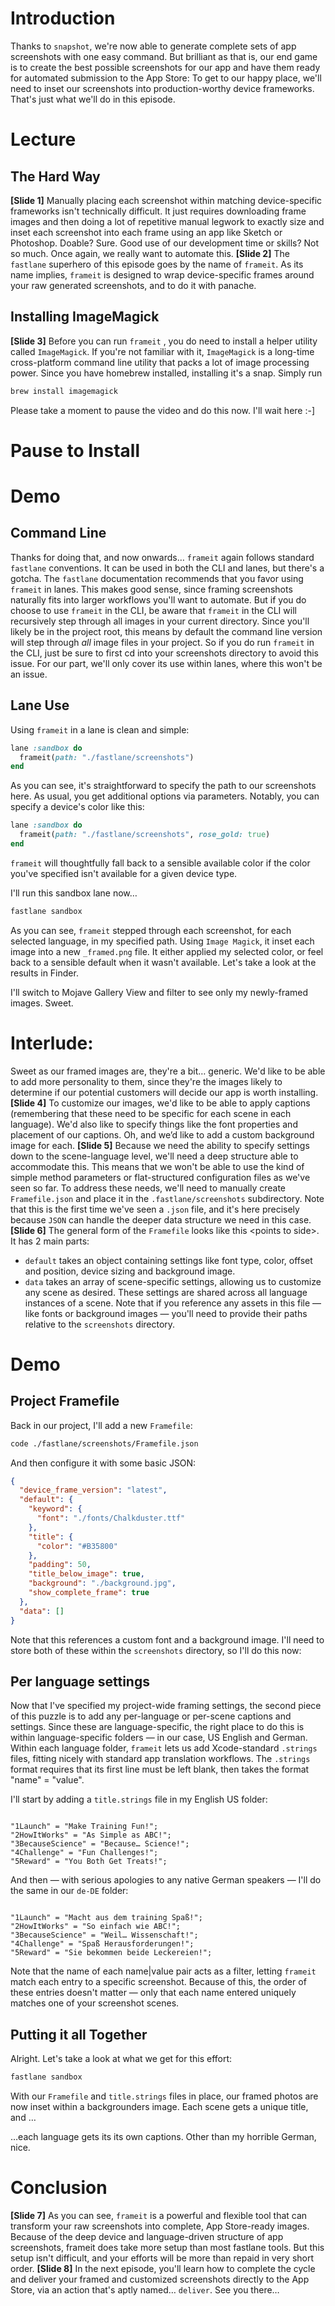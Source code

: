 # Introduction
Thanks to `snapshot`, we're now able to generate complete sets of app screenshots with one easy command. 
But brilliant as that is, our end game is to create the best possible screenshots for our app and have them ready for automated submission to the App Store: To get to our happy place, we'll need to inset our screenshots into production-worthy device frameworks. That's just what we'll do in this episode.
# Lecture
## The Hard Way
**[Slide 1]** 
Manually placing each screenshot within matching device-specific frameworks isn't technically difficult. It just requires downloading frame images and then doing a lot of repetitive manual legwork to exactly size and inset each screenshot into each frame using an app like Sketch or Photoshop. 
Doable? Sure. Good use of our development time or skills? Not so much. Once again, we really want to automate this.
**[Slide 2]**
The `fastlane` superhero of this episode goes by the name of `frameit`.  As its name implies, `frameit`  is designed to wrap device-specific frames around your raw generated screenshots, and to do it with panache.
## Installing ImageMagick
**[Slide 3]** 
Before you can run `frameit` , you do need to install a helper utility called `ImageMagick`. If you're not familiar with it, `ImageMagick` is a long-time cross-platform command line utility that packs a lot of image processing power. Since you have homebrew installed, installing it's a snap. Simply run 
```bash
brew install imagemagick
```
Please take a moment to pause the video and do this now.  I'll wait here :-]
# Pause to Install


# Demo
## Command Line
Thanks for doing that, and now onwards… 
`frameit` again follows standard `fastlane` conventions. It can be used in both the CLI and lanes, but there's a gotcha.
The `fastlane` documentation recommends that you favor using `frameit` in lanes. This makes good sense, since framing screenshots naturally fits into larger workflows you'll want to automate.
But if you do choose to use `frameit` in the CLI, be aware that `frameit` in the CLI will recursively step through all images in your current directory.  Since you'll likely be in the project root, this means by default the command line version will step through *all* image files in your project. 
So if you do run `frameit` in the CLI, just be sure to first cd into your screenshots directory to avoid this issue.
For our part, we'll only cover its use within lanes, where this won't be an issue.


## Lane Use
Using `frameit` in a lane is clean and simple:
```ruby
lane :sandbox do
  frameit(path: "./fastlane/screenshots")
end
```
As you can see, it's straightforward to specify the path to our screenshots here. 
As usual, you get additional options via parameters. Notably, you can specify a device's color like this:
```ruby
lane :sandbox do
  frameit(path: "./fastlane/screenshots", rose_gold: true)
end
```
`frameit` will thoughtfully fall back to a sensible available color if the color you've specified isn't available for a given device type.


I'll run this sandbox lane now…
```bash
fastlane sandbox
```
<!-- Wait for framing to complete -->


As you can see, `frameit` stepped through each screenshot, for each selected language, in my specified path. Using `Image Magick`, it inset each image into a new `_framed.png` file. It either applied my selected color, or feel back to a sensible default when it wasn't available.
Let's take a look at the results in Finder. 
<!-- Step through results in Mojave Gallery View -->


I'll switch to Mojave Gallery View and filter to see only my newly-framed images.
Sweet.

# Interlude:
Sweet as our framed images are, they're a bit… generic. We'd like to be able to add more personality to them, since they're the images likely to determine if our potential customers will decide our app is worth installing.
**[Slide 4]**
To customize our images, we'd like to be able to apply captions (remembering that these need to be specific for each scene in each language). We'd also like to specify things like the font properties and placement of our captions. Oh, and we’d like to add a custom background image for each.
**[Slide 5]**
Because we need the ability to specify settings down to the scene-language level, we'll need a deep structure able to accommodate this. This means that we won't be able to use the kind of simple method parameters or flat-structured configuration files as we've seen so far.
To address these needs, we'll need to manually create  `Framefile.json` and place it in the `.fastlane/screenshots` subdirectory. 
Note that this is the first time we've seen a `.json` file, and it's here precisely because `JSON` can handle the deeper data structure we need in this case.
**[Slide 6]**
The general form of the `Framefile` looks like this \<points to side\>. It has 2 main parts:
<!-- Editor: Please click twice to reveal captions matching these 2 points. -->
- `default` takes an object containing settings like font type, color, offset and position, device sizing and background image.
-  `data` takes an array of scene-specific settings, allowing us to customize any scene as desired. These settings are shared across all language instances of a scene.
Note that if you reference any assets in this file — like fonts or background images — you'll need to provide their paths relative to the `screenshots` directory.


# Demo
## Project Framefile
Back in our project, I'll add a new `Framefile`:
```bash
code ./fastlane/screenshots/Framefile.json
```
And then configure it with some basic JSON:
```json
{
  "device_frame_version": "latest",
  "default": {
    "keyword": {
      "font": "./fonts/Chalkduster.ttf"
    },
    "title": {      
      "color": "#B35800"
    },
    "padding": 50,
    "title_below_image": true,
    "background": "./background.jpg",
    "show_complete_frame": true
  },
  "data": []
} 
```
Note that this references a custom font and a background image. I'll need to store both of these within the `screenshots` directory, so I'll do this now:
<!-- Add assets in Finder -->


## Per language settings
<!-- Show .strings files section of documenation for visual interest here. -->
Now that I've specified my project-wide framing settings, the second piece of this puzzle is to add any per-language or per-scene captions and settings.
Since these are language-specific, the right place to do this is within language-specific folders — in our case, US English and German.
Within each language folder, `frameit` lets us add Xcode-standard `.strings` files, fitting nicely with standard app translation workflows. The `.strings` format requires that its first line must be left blank, then takes the format "name" = "value".


I'll start by adding a  `title.strings` file in my English US folder:
```

"1Launch" = "Make Training Fun!";
"2HowItWorks" = "As Simple as ABC!";
"3BecauseScience" = "Because… Science!";
"4Challenge" = "Fun Challenges!";
"5Reward" = "You Both Get Treats!";
```
And then — with serious apologies to any native German speakers — I'll do the same in our `de-DE` folder:
```

"1Launch" = "Macht aus dem training Spaß!";
"2HowItWorks" = "So einfach wie ABC!";
"3BecauseScience" = "Weil… Wissenschaft!";
"4Challenge" = "Spaß Herausforderungen!";
"5Reward" = "Sie bekommen beide Leckereien!";
```
Note that the name of each name|value pair acts as a filter, letting `frameit` match each entry to a specific screenshot. Because of this, the order of these entries doesn't matter — only that each name entered uniquely matches one of your screenshot scenes.

## Putting it all Together
Alright. Let's take a look at what we get for this effort:
```bash
fastlane sandbox
```


<!-- show English results in Gallery view -->
With our `Framefile` and `title.strings` files in place, our framed photos are now inset within a backgrounders image. Each scene gets a unique title, and …
<!-- switch to German language folder -->
…each language gets its its own captions. Other than my horrible German, nice.


# Conclusion
**[Slide 7]** 
As you can see, `frameit` is a powerful and flexible tool that can transform your raw screenshots into complete, App Store-ready images. 
Because of the deep device and language-driven structure of app screenshots, frameit does take more setup than most fastlane tools. But this setup isn't difficult, and your efforts will be more than repaid in very short order.
**[Slide 8]** 
In the next episode, you'll learn how to complete the cycle and deliver your framed and customized screenshots directly to the App Store, via an action that's aptly named… `deliver`. See you there…
